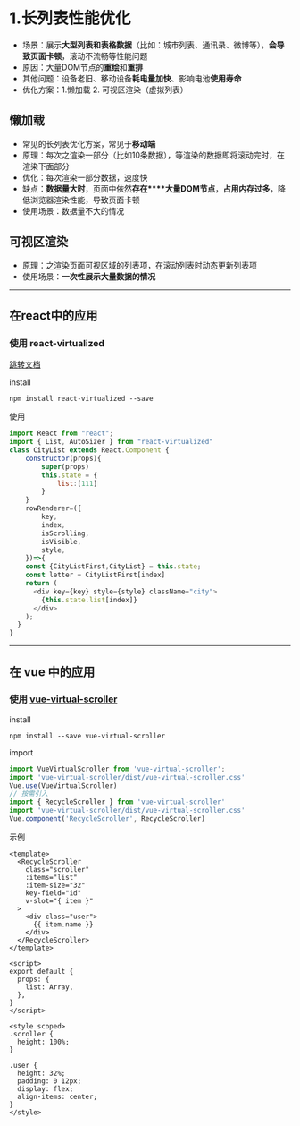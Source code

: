 # 1.长列表性能优化

- 场景：展示**大型列表和表格数据**（比如：城市列表、通讯录、微博等），**会导致页面卡顿**，滚动不流畅等性能问题
- 原因：大量DOM节点的**重绘**和**重排**
- 其他问题：设备老旧、移动设备**耗电量加快**、影响电池**使用寿命**
- 优化方案：1.懒加载 2. 可视区渲染（虚拟列表）

## 懒加载

- 常见的长列表优化方案，常见于**移动端**
- 原理：每次之渲染一部分（比如10条数据），等渲染的数据即将滚动完时，在渲染下面部分
- 优化：每次渲染一部分数据，速度快
- 缺点：**数据量大时**，页面中依然**存在****大量DOM节点**，**占用内存过多**，降低浏览器渲染性能，导致页面卡顿
- 使用场景：数据量不大的情况

## 可视区渲染

- 原理：之渲染页面可视区域的列表项，在滚动列表时动态更新列表项
- 使用场景：**一次性展示大量数据的情况**

---

## 在react中的应用

### 使用 react-virtualized 

[跳转文档](https://github.com/sadrun/react-virtualized)

install

```shell
npm install react-virtualized --save
```

使用

```javascript
import React from "react";
import { List, AutoSizer } from "react-virtualized"
class CityList extends React.Component {
    constructor(props){
        super(props)
        this.state = {
            list:[111]
        }
    }
    rowRenderer=({
        key, 
        index,
        isScrolling, 
        isVisible, 
        style,
    })=>{
    const {CityListFirst,CityList} = this.state;
    const letter = CityListFirst[index]
    return (
      <div key={key} style={style} className="city">
        {this.state.list[index]}
      </div>
    );
  }
}

```

---

## 在 vue 中的应用

### 使用  [vue-virtual-scroller](https://codechina.csdn.net/mirrors/Akryum/vue-virtual-scroller) 

install

```shell
npm install --save vue-virtual-scroller
```

import 

```javascript
import VueVirtualScroller from 'vue-virtual-scroller';
import 'vue-virtual-scroller/dist/vue-virtual-scroller.css'
Vue.use(VueVirtualScroller)
// 按需引入
import { RecycleScroller } from 'vue-virtual-scroller'
import 'vue-virtual-scroller/dist/vue-virtual-scroller.css'
Vue.component('RecycleScroller', RecycleScroller)
```

示例

```vue
<template>
  <RecycleScroller
    class="scroller"
    :items="list"
    :item-size="32"
    key-field="id"
    v-slot="{ item }"
  >
    <div class="user">
      {{ item.name }}
    </div>
  </RecycleScroller>
</template>

<script>
export default {
  props: {
    list: Array,
  },
}
</script>

<style scoped>
.scroller {
  height: 100%;
}

.user {
  height: 32%;
  padding: 0 12px;
  display: flex;
  align-items: center;
}
</style>

```




